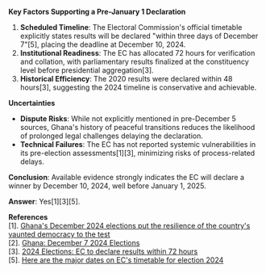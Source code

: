 **Key Factors Supporting a Pre-January 1 Declaration**  
1. **Scheduled Timeline**: The Electoral Commission's official timetable explicitly states results will be declared "within three days of December 7"[5], placing the deadline at December 10, 2024.  
2. **Institutional Readiness**: The EC has allocated 72 hours for verification and collation, with parliamentary results finalized at the constituency level before presidential aggregation[3].  
3. **Historical Efficiency**: The 2020 results were declared within 48 hours[3], suggesting the 2024 timeline is conservative and achievable.  

**Uncertainties**  
- **Dispute Risks**: While not explicitly mentioned in pre-December 5 sources, Ghana's history of peaceful transitions reduces the likelihood of prolonged legal challenges delaying the declaration.  
- **Technical Failures**: The EC has not reported systemic vulnerabilities in its pre-election assessments[1][3], minimizing risks of process-related delays.  

**Conclusion**: Available evidence strongly indicates the EC will declare a winner by December 10, 2024, well before January 1, 2025.  

**Answer**: Yes[1][3][5].  

**References**  
[1]. [Ghana's December 2024 elections put the resilience of the country's vaunted democracy to the test](https://afripoli.org/ghanas-december-2024-elections-put-the-resilience-of-the-countrys-vaunted-democracy-to-the-test)  
[2]. [Ghana: December 7 2024 Elections](https://africacenter.org/spotlight/2024-elections/ghana/)  
[3]. [2024 Elections: EC to declare results within 72 hours](https://www.gbcghanaonline.com/news/politics/ec-to-declare/2024/)  
[5]. [Here are the major dates on EC's timetable for election 2024](https://www.ghanaweb.com/GhanaHomePage/NewsArchive/Here-are-the-major-dates-on-EC-s-timetable-for-election-2024-1919965)